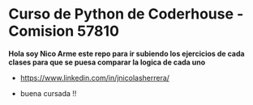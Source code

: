 # Curso de Python de Coderhouse - Comision 57810

**Hola soy Nico
Arme este repo para ir subiendo los ejercicios de cada clases para que se puesa comparar la logica de cada uno**

- https://www.linkedin.com/in/jnicolasherrera/

- buena cursada !!

